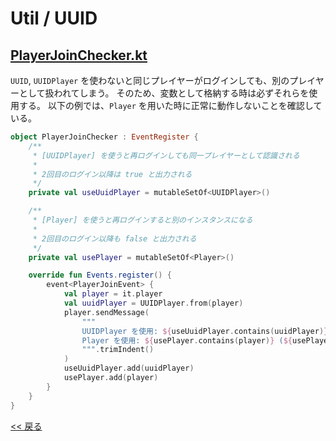 # Util / UUID

## [PlayerJoinChecker.kt](src/main/kotlin/com/github/syari/spigot/api/sample/util/uuid/PlayerJoinChecker.kt)

`UUID`, `UUIDPlayer` を使わないと同じプレイヤーがログインしても、別のプレイヤーとして扱われてしまう。
そのため、変数として格納する時は必ずそれらを使用する。
以下の例では、`Player` を用いた時に正常に動作しないことを確認している。

```kotlin
object PlayerJoinChecker : EventRegister {
    /**
     * [UUIDPlayer] を使うと再ログインしても同一プレイヤーとして認識される
     *
     * 2回目のログイン以降は true と出力される
     */
    private val useUuidPlayer = mutableSetOf<UUIDPlayer>()

    /**
     * [Player] を使うと再ログインすると別のインスタンスになる
     *
     * 2回目のログイン以降も false と出力される
     */
    private val usePlayer = mutableSetOf<Player>()

    override fun Events.register() {
        event<PlayerJoinEvent> {
            val player = it.player
            val uuidPlayer = UUIDPlayer.from(player)
            player.sendMessage(
                """
                UUIDPlayer を使用: ${useUuidPlayer.contains(uuidPlayer)} (${useUuidPlayer.size})
                Player を使用: ${usePlayer.contains(player)} (${usePlayer.size})
                """.trimIndent()
            )
            useUuidPlayer.add(uuidPlayer)
            usePlayer.add(player)
        }
    }
}
```

[<< 戻る](../README.md)